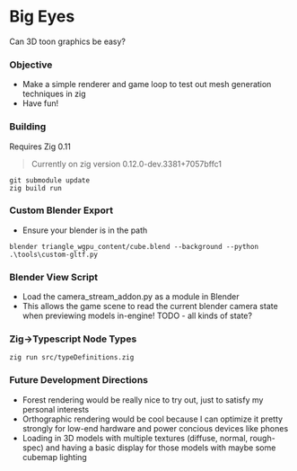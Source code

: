 # Big Eyes

Can 3D toon graphics be easy?

### Objective

* Make a simple renderer and game loop to test out mesh generation techniques in zig
* Have fun!

### Building

Requires Zig 0.11
> Currently on zig version 0.12.0-dev.3381+7057bffc1

```
git submodule update 
zig build run
```

### Custom Blender Export

* Ensure your blender is in the path
```
blender triangle_wgpu_content/cube.blend --background --python .\tools\custom-gltf.py
```

### Blender View Script

* Load the camera_stream_addon.py as a module in Blender
* This allows the game scene to read the current blender camera state when previewing models in-engine! TODO - all kinds of state?

### Zig->Typescript Node Types
`zig run src/typeDefinitions.zig`

### Future Development Directions

- Forest rendering would be really nice to try out, just to satisfy my personal interests
- Orthographic rendering would be cool because I can optimize it pretty strongly for low-end hardware and power concious devices like phones
- Loading in 3D models with multiple textures (diffuse, normal, rough-spec) and having a basic display for those models with maybe some cubemap lighting
